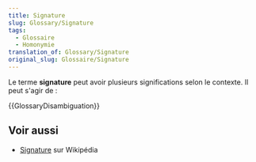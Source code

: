 ```yaml
---
title: Signature
slug: Glossary/Signature
tags:
  - Glossaire
  - Homonymie
translation_of: Glossary/Signature
original_slug: Glossaire/Signature
---
```

Le terme **signature** peut avoir plusieurs significations selon le contexte. Il peut s'agir de :

{{GlossaryDisambiguation}}

## Voir aussi

- [Signature](https://fr.wikipedia.org/wiki/Signature_(homonymie)) sur Wikipédia
